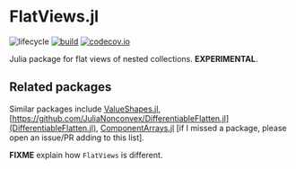 # FlatViews.jl

![lifecycle](https://img.shields.io/badge/lifecycle-experimental-orange.svg)
[![build](https://github.com/tpapp/FlatViews.jl/workflows/CI/badge.svg)](https://github.com/tpapp/FlatViews.jl/actions?query=workflow%3ACI)
[![codecov.io](http://codecov.io/github/tpapp/FlatViews.jl/coverage.svg?branch=master)](http://codecov.io/github/tpapp/FlatViews.jl?branch=master)
<!-- Documentation -- uncomment or delete as needed -->
<!--
[![Documentation](https://img.shields.io/badge/docs-stable-blue.svg)](https://tpapp.github.io/FlatViews.jl/stable)
[![Documentation](https://img.shields.io/badge/docs-master-blue.svg)](https://tpapp.github.io/FlatViews.jl/dev)
-->
<!-- Aqua badge, see test/runtests.jl -->
<!-- [![Aqua QA](https://raw.githubusercontent.com/JuliaTesting/Aqua.jl/master/badge.svg)](https://github.com/JuliaTesting/Aqua.jl) -->

Julia package for flat views of nested collections.  **EXPERIMENTAL**.

## Related packages

Similar packages include [ValueShapes.jl](https://github.com/oschulz/ValueShapes.jl), [https://github.com/JuliaNonconvex/DifferentiableFlatten.jl](DifferentiableFlatten.jl),
[ComponentArrays.jl](https://github.com/jonniedie/ComponentArrays.jl) [if I missed a package, please open an issue/PR adding to this list].

**FIXME** explain how `FlatViews` is different.
